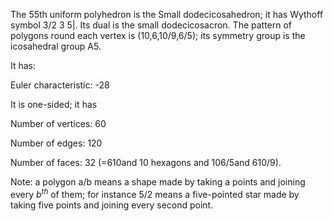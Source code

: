 The 55th uniform polyhedron is the Small dodecicosahedron; it has
Wythoff symbol 3/2 3 5|. Its dual is the small dodecicosacron. The
pattern of polygons round each vertex is (10,6,10/9,6/5); its symmetry
group is the icosahedral group A5.

It has:

Euler characteristic: -28

It is one-sided; it has

Number of vertices: 60

Number of edges: 120

Number of faces: 32 (=6<span>10</span>and 10 hexagons and
10<span>6/5</span>and 6<span>10/9</span>).

Note: a polygon a/b means a shape made by taking a points and joining
every $b^{th}$ of them; for instance 5/2 means a five-pointed star made
by taking five points and joining every second point.
